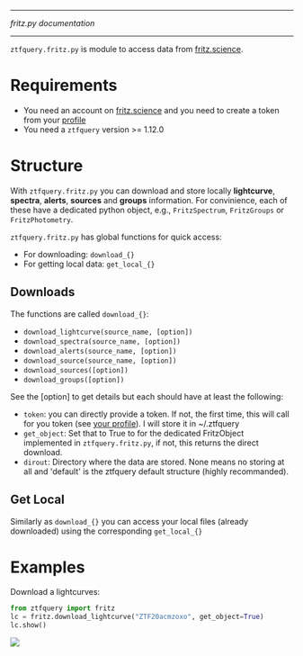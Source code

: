 ***
_fritz.py documentation_
***

`ztfquery.fritz.py` is module to access data from [fritz.science](https://fritz.science/).

# Requirements 
- You need an account on [fritz.science](https://fritz.science/) and you need to create a token from your [profile](https://fritz.science/profile)
- You need a `ztfquery` version >= 1.12.0

# Structure

With `ztfquery.fritz.py` you can download and store locally **lightcurve**, **spectra**, **alerts**, **sources** and **groups** information. 
For convinience, each of these have a dedicated python object, e.g., `FritzSpectrum`, `FritzGroups` or `FritzPhotometry`.

`ztfquery.fritz.py` has global functions for quick access: 
- For downloading: `download_{}`
- For getting local data: `get_local_{}`


## Downloads
The functions are called `download_{}`:
- `download_lightcurve(source_name, [option])`
- `download_spectra(source_name, [option])`
- `download_alerts(source_name, [option])`
- `download_source(source_name, [option])`
- `download_sources([option])`
- `download_groups([option])`

See the [option] to get details but each should have at least the following:
- `token`: you can directly provide a token. If not, the first time, this will call for you token (see [your profile](https://fritz.science/profile)). I will store it in ~/.ztfquery
- `get_object`: Set that to True to for the dedicated FritzObject implemented in `ztfquery.fritz.py`, if not, this returns the direct download.
- `dirout`: Directory where the data are stored. None means no storing at all and 'default' is the ztfquery default structure (highly recommanded).

## Get Local
Similarly as `download_{}` you can access your local files (already downloaded) using the corresponding `get_local_{}`


# Examples

Download a lightcurves:

```python
from ztfquery import fritz
lc = fritz.download_lightcurve("ZTF20acmzoxo", get_object=True)
lc.show()
```
![](images/fritz_lc.gif)

